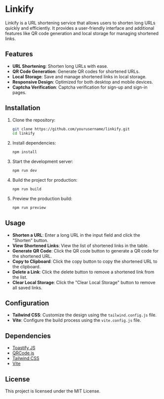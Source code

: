 # Linkify

Linkify is a URL shortening service that allows users to shorten long URLs quickly and efficiently. It provides a user-friendly interface and additional features like QR code generation and local storage for managing shortened links.

## Features

- **URL Shortening**: Shorten long URLs with ease.
- **QR Code Generation**: Generate QR codes for shortened URLs.
- **Local Storage**: Save and manage shortened links in local storage.
- **Responsive Design**: Optimized for both desktop and mobile devices.
- **Captcha Verification**: Captcha verification for sign-up and sign-in pages.

## Installation

1. Clone the repository:

   ```sh
   git clone https://github.com/yourusername/linkify.git
   cd linkify
   ```

2. Install dependencies:

   ```sh
   npm install
   ```

3. Start the development server:

   ```sh
   npm run dev
   ```

4. Build the project for production:

   ```sh
   npm run build
   ```

5. Preview the production build:
   ```sh
   npm run preview
   ```

## Usage

- **Shorten a URL**: Enter a long URL in the input field and click the "Shorten" button.
- **View Shortened Links**: View the list of shortened links in the table.
- **Generate QR Code**: Click the QR code button to generate a QR code for the shortened URL.
- **Copy to Clipboard**: Click the copy button to copy the shortened URL to the clipboard.
- **Delete a Link**: Click the delete button to remove a shortened link from the list.
- **Clear Local Storage**: Click the "Clear Local Storage" button to remove all saved links.

## Configuration

- **Tailwind CSS**: Customize the design using the `tailwind.config.js` file.
- **Vite**: Configure the build process using the `vite.config.js` file.

## Dependencies

- [Toastify JS](https://github.com/apvarun/toastify-js)
- [QRCode.js](https://github.com/davidshimjs/qrcodejs)
- [Tailwind CSS](https://tailwindcss.com/)
- [Vite](https://vitejs.dev/)

## License

This project is licensed under the MIT License.
